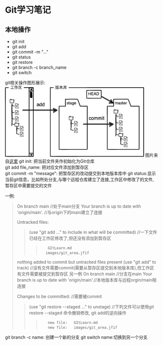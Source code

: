 # Git学习笔记

## 本地操作

- git init
- git add
- git commit -m "..."  
- git status
- git restore  
- git branch -c branch_name
- git switch

git相关操作图形展示:
![git_area](/images/git_area.jfif)
图片来自[这里](https://www.liaoxuefeng.com/wiki/896043488029600/897271968352576)
git init: 把当前文件夹作初始化为Git仓库  
git add file_name: 把对应文件添加到暂存区  
git commit -m "message": 把暂存区的改动提交到本地版本库中
git status:显示当前git信息，比如所处分支,与哪个远程仓库建立了连接,工作区中修改了的文件,暂存区中需要提交的文件

一例:
>On branch main //处于main分支
>Your branch is up to date with 'origin/main'. //与origin下的main建立了连接
>
>Untracked files:
>>(use "git add <file>..." to include in what will be committed)  //一下文件已经在工作区修改了,但还没有添加到暂存区
>>>        GItLearn.md
>>>       images/git_area.jfif
>
>nothing added to commit but untracked files present (use "git add" to track)  //没有文件需要commit(需要从暂存区提交到本地版本库),但工作区有文件需要被提交到暂存区
另一例
>On branch main //分支在main
>Your branch is up to date with 'origin/main'.//本地版本库与远程orgin/main相连接
>
>Changes to be committed: //需要被commit
>>(use "git restore --staged <file>..." to unstage) //下列文件可以使用git restore --staged 命令撤销修改, git add的逆向操作
>>>        new file:   GItLearn.md
>>>        new file:   images/git_area.jfif

git branch -c name: 创建一个新的分支
git switch name:切换到另一个分支

